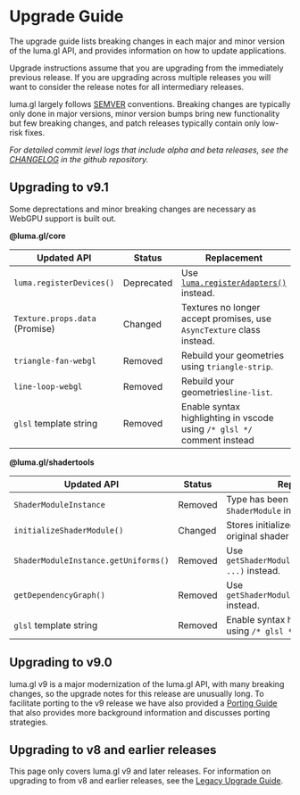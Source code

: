 # Upgrade Guide

The upgrade guide lists breaking changes in each major and minor version of the luma.gl API, and provides information on how to update applications.

Upgrade instructions assume that you are upgrading from the immediately previous release.
If you are upgrading across multiple releases you will want to consider the release notes for all
intermediary releases.

luma.gl largely follows [SEMVER](https://semver.org) conventions. Breaking changes are typically only done in major versions, minor version bumps bring new functionality but few breaking changes, and patch releases typically contain only low-risk fixes.

*For detailed commit level logs that include alpha and beta releases, see the [CHANGELOG](https://github.com/visgl/luma.gl/blob/master/CHANGELOG.md) in the github repository.*

## Upgrading to v9.1

Some deprectations and minor breaking changes are necessary as WebGPU support is built out.

**@luma.gl/core**

| Updated API                    | Status     | Replacement                                                                                  |
| ------------------------------ | ---------- | -------------------------------------------------------------------------------------------- |
| `luma.registerDevices()`       | Deprecated | Use [`luma.registerAdapters()`](/docs/api-reference/core/luma#lumaregisteradapters) instead. |
| `Texture.props.data` (Promise) | Changed    | Textures no longer accept promises, use `AsyncTexture` class instead.                        |
| `triangle-fan-webgl`           | Removed    | Rebuild your geometries using `triangle-strip`.                                              |
| `line-loop-webgl`              | Removed    | Rebuild your geometries`line-list`.                                                          |
| `glsl` template string         | Removed    | Enable syntax highlighting in vscode using `/* glsl */` comment instead                      |

**@luma.gl/shadertools**

| Updated API                          | Status   | Replacement                                                             |
| ------------------------------------ | -------- | ----------------------------------------------------------------------- |
| `ShaderModuleInstance`               | Removed  | Type has been removed. Use `ShaderModule` instead.                      |
| `initializeShaderModule()`           | Changed  | Stores initialized information on the original shader module object.    |
| `ShaderModuleInstance.getUniforms()` | Removed | Use `getShaderModuleUniforms(module, ...)` instead.                     |
| `getDependencyGraph()`               | Removed  | Use `getShaderModuleDependencies(module)` instead.                      |
| `glsl` template string               | Removed  | Enable syntax highlighting in vscode using `/* glsl */` comment instead |

## Upgrading to v9.0

luma.gl v9 is a major modernization of the luma.gl API, with many breaking changes, so the upgrade notes for this release are unusually long. To facilitate porting to the v9 release we have also provided a
[Porting Guide](/docs/legacy/porting-guide) that also provides more background information and discusses porting strategies.

## Upgrading to v8 and earlier releases

This page only covers luma.gl v9 and later releases. 
For information on upgrading to from v8 and earlier releases, see the [Legacy Upgrade Guide](/docs/legacy/legacy-upgrade-guide).
